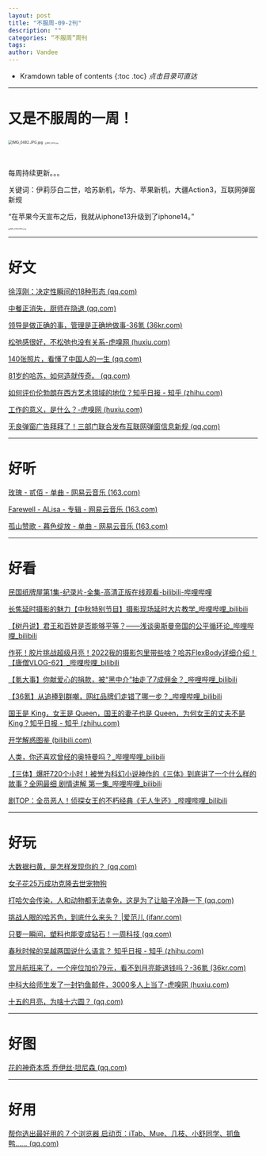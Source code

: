 ```yaml
---
layout: post
title: "不服周-09-2刊"
description: ""
categories: “不服周”周刊
tags: 
author: Vandee
---
```


* Kramdown table of contents
{:toc .toc}
*点击目录可直达*



------

# 又是不服周的一周！



<img src="https://s2.loli.net/2022/09/15/IaEBLOSFU6kGqrH.jpg" alt="IMG_0482.JPG.jpg" style="zoom:50%;" />

<img src="https://s2.loli.net/2022/09/15/KPVhHRgSJpwEcrk.jpg" alt="IMG_0432.jpg" style="zoom: 25%;" />

​              



每周持续更新。。。

关键词：伊莉莎白二世，哈苏新机，华为、苹果新机，大疆Action3，互联网弹窗新规



“在苹果今天宣布之后，我就从iphone13升级到了iphone14。”

<img src="https://s2.loli.net/2022/09/15/7lcuNCOptojYbEr.png" alt="IMG_0784.PNG.png" style="zoom:25%;" />



------



# 好文

[徐淳刚：决定性瞬间的18种形态 (qq.com)](https://mp.weixin.qq.com/s/RIoVO6T2TXBHnHKHtINZ2w)

[中餐正消失，厨师在隐退 (qq.com)](https://mp.weixin.qq.com/s/UQLrQLD3A2QhpPSkZ-wY0Q)

[领导是做正确的事，管理是正确地做事-36氪 (36kr.com)](https://www.36kr.com/p/1905227763181698)

[松弛感很好，不松弛也没有关系-虎嗅网 (huxiu.com)](https://www.huxiu.com/article/658879.html?f=rss)

[140张照片，看懂了中国人的一生 (qq.com)](https://mp.weixin.qq.com/s/8POleThaJF4KuI88AMSBlw)

[81岁的哈苏，如何造就传奇。 (qq.com)](https://mp.weixin.qq.com/s/eqWYtyHsLs_qpFpsH6wWGA)

[如何评价伦勃朗在西方艺术领域的地位？知乎日报 - 知乎 (zhihu.com)](https://daily.zhihu.com/story/9752783)

[工作的意义，是什么？-虎嗅网 (huxiu.com)](https://www.huxiu.com/article/656803.html?f=rss)

[无良弹窗广告拜拜了！三部门联合发布互联网弹窗信息新规 (qq.com)](https://mp.weixin.qq.com/s/WZJQR0K5cga5wkSgxnF1iw)

------



# 好听

[玫瑰 - 贰佰 - 单曲 - 网易云音乐 (163.com)](https://music.163.com/#/song?id=458238990)

[Farewell - ALisa - 专辑 - 网易云音乐 (163.com)](https://music.163.com/#/album?id=81036742)

[孤山赞歌 - 暮色绽放 - 单曲 - 网易云音乐 (163.com)](https://music.163.com/#/song?id=556302045)

------



# 好看

[民国纸牌屋第1集-纪录片-全集-高清正版在线观看-bilibili-哔哩哔哩](https://www.bilibili.com/bangumi/play/ep121610?share_from=ogv&share_medium=iphone&share_plat=ios&share_session_id=0D36E0EE-5FDC-479C-B540-043D62BF2ECF&share_source=GENERIC&share_tag=s_i&timestamp=1663060404&unique_k=WrmTt9O)

[长焦延时摄影的魅力【中秋特别节目】摄影现场延时大片教学_哔哩哔哩_bilibili](https://www.bilibili.com/video/BV1xe411378X?is_story_h5=false&p=1&share_from=ugc&share_medium=iphone&share_plat=ios&share_session_id=A3A5BF42-6E5C-48E4-8054-C8577C879EF8&share_source=GENERIC&share_tag=s_i&timestamp=1662801930&unique_k=6jxlqo1&vd_source=92184533e359726f138fee9650261f0f)

[【树丹说】君王和百姓是否能够平等？——浅谈奥斯曼帝国的公平循环论_哔哩哔哩_bilibili](https://www.bilibili.com/video/BV1ig411m7Bw?spm_id_from=444.41.list.card_archive.click&vd_source=92184533e359726f138fee9650261f0f)

[作死！胶片挑战超级月亮！2022我的摄影包里带些啥？哈苏FlexBody详细介绍！【唐僧VLOG-62】_哔哩哔哩_bilibili](https://www.bilibili.com/video/BV1cG411t7MU/?vd_source=92184533e359726f138fee9650261f0f)

[【氪大事】你献爱心的捐款，被“黑中介”抽走了7成佣金？_哔哩哔哩_bilibili](https://www.bilibili.com/video/BV1rG4y1r7EH?vd_source=92184533e359726f138fee9650261f0f)

[【36氪】从追捧到群嘲，网红品牌们走错了哪一步？_哔哩哔哩_bilibili](https://www.bilibili.com/video/BV1Sa41197To?vd_source=92184533e359726f138fee9650261f0f)

[国王是 King，女王是 Queen，国王的妻子也是 Queen，为何女王的丈夫不是 King？知乎日报 - 知乎 (zhihu.com)](https://daily.zhihu.com/story/9752856)

[开学解惑图鉴 (bilibili.com)](https://www.bilibili.com/festival/kaixuejiehuotujian?bvid=BV1md4y1G7Z6)

[人类，你还喜欢曾经的奥特曼吗？_哔哩哔哩_bilibili](https://www.bilibili.com/video/BV1fU4y167C5?spm_id_from=444.42.list.card_archive.click&vd_source=92184533e359726f138fee9650261f0f)

[【三体】爆肝720个小时！被誉为科幻小说神作的《三体》到底讲了一个什么样的故事？全网最细 剧情讲解 第一集_哔哩哔哩_bilibili](https://www.bilibili.com/video/BV1HV4y1E7Mm?spm_id_from=333.1007.tianma.1-1-1.click&vd_source=92184533e359726f138fee9650261f0f)

[剧TOP：全员恶人！侦探女王的不朽经典《无人生还》_哔哩哔哩_bilibili](https://www.bilibili.com/video/BV1se41137t5?vd_source=92184533e359726f138fee9650261f0f)

------



# 好玩

[大数据扫黄，是怎样发现你的？ (qq.com)](https://mp.weixin.qq.com/s/oj_jxAGyOa9AUAK2twWJaA)

[女子花25万成功克隆去世宠物狗](https://m.weibo.cn/status/4813665360676011)

[打哈欠会传染，人和动物都无法幸免，这是为了让脑子冷静一下 (qq.com)](https://mp.weixin.qq.com/s/1Au-Ya0nf0myWq0Je3He-Q)

[挑战人眼的哈苏色，到底什么来头？ |爱范儿 (ifanr.com)](https://www.ifanr.com/1510884?utm_source=rss&utm_medium=rss&utm_campaign=)

[只要一瞬间，塑料也能变成钻石！一周科技 (qq.com)](https://mp.weixin.qq.com/s/BTB6UUBfvnJvOIBJJy9bFQ)

[春秋时候的吴越两国说什么语言？ 知乎日报 - 知乎 (zhihu.com)](https://daily.zhihu.com/story/9752844)

[赏月航班来了，一个座位加价79元，看不到月亮能退钱吗？-36氪 (36kr.com)](https://www.36kr.com/p/1908957951182857)

[中科大给师生发了一封钓鱼邮件，3000多人上当了-虎嗅网 (huxiu.com)](https://www.huxiu.com/article/658227.html?f=rss)

[十五的月亮，为啥十六圆？ (qq.com)](https://mp.weixin.qq.com/s/5XF0YkfbcNR-t-istD4VTg)

------



# 好图

[花的神奇本质  乔伊丝·坦尼森 (qq.com)](https://mp.weixin.qq.com/s/kY9Fl8Kd6PIRa7NI3UiI1g)

------



# 好用

[帮你选出最好用的 7 个浏览器 启动页：iTab、Mue、几枝、小舒同学、抓鱼鸭…… (qq.com)](https://mp.weixin.qq.com/s/h8KZgAd01_6_vLxbKujOkg)





